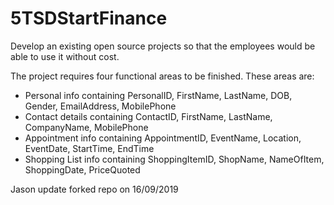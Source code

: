 # 5TSDStartFinance
Develop an existing open source projects so that the employees would be able to use it without cost.

The project requires four functional areas to be finished. These areas are:

- Personal info containing PersonalID, FirstName, LastName, DOB, Gender, EmailAddress, MobilePhone
- Contact details containing ContactID, FirstName, LastName, CompanyName, MobilePhone
- Appointment info containing AppointmentID, EventName, Location, EventDate, StartTime, EndTime
- Shopping List info containing ShoppingItemID, ShopName, NameOfItem, ShoppingDate, PriceQuoted


Jason update forked repo on 16/09/2019
